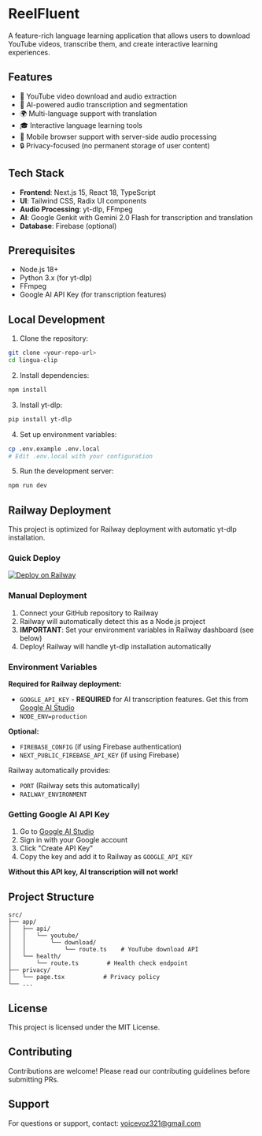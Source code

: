 # ReelFluent

A feature-rich language learning application that allows users to download YouTube videos, transcribe them, and create interactive learning experiences.

## Features

- 🎥 YouTube video download and audio extraction
- 🎯 AI-powered audio transcription and segmentation
- 🌍 Multi-language support with translation
- 🎓 Interactive language learning tools
- 📱 Mobile browser support with server-side audio processing
- 🔒 Privacy-focused (no permanent storage of user content)

## Tech Stack

- **Frontend**: Next.js 15, React 18, TypeScript
- **UI**: Tailwind CSS, Radix UI components
- **Audio Processing**: yt-dlp, FFmpeg
- **AI**: Google Genkit with Gemini 2.0 Flash for transcription and translation
- **Database**: Firebase (optional)

## Prerequisites

- Node.js 18+
- Python 3.x (for yt-dlp)
- FFmpeg
- Google AI API Key (for transcription features)

## Local Development

1. Clone the repository:
```bash
git clone <your-repo-url>
cd lingua-clip
```

2. Install dependencies:
```bash
npm install
```

3. Install yt-dlp:
```bash
pip install yt-dlp
```

4. Set up environment variables:
```bash
cp .env.example .env.local
# Edit .env.local with your configuration
```

5. Run the development server:
```bash
npm run dev
```

## Railway Deployment

This project is optimized for Railway deployment with automatic yt-dlp installation.

### Quick Deploy

[![Deploy on Railway](https://railway.app/button.svg)](https://railway.app/template/your-template-id)

### Manual Deployment

1. Connect your GitHub repository to Railway
2. Railway will automatically detect this as a Node.js project
3. **IMPORTANT**: Set your environment variables in Railway dashboard (see below)
4. Deploy! Railway will handle yt-dlp installation automatically

### Environment Variables

**Required for Railway deployment:**

- `GOOGLE_API_KEY` - **REQUIRED** for AI transcription features. Get this from [Google AI Studio](https://aistudio.google.com/app/apikey)
- `NODE_ENV=production`

**Optional:**
- `FIREBASE_CONFIG` (if using Firebase authentication)
- `NEXT_PUBLIC_FIREBASE_API_KEY` (if using Firebase)

Railway automatically provides:
- `PORT` (Railway sets this automatically)
- `RAILWAY_ENVIRONMENT`

### Getting Google AI API Key

1. Go to [Google AI Studio](https://aistudio.google.com/app/apikey)
2. Sign in with your Google account
3. Click "Create API Key"
4. Copy the key and add it to Railway as `GOOGLE_API_KEY`

**Without this API key, AI transcription will not work!**

## Project Structure

```
src/
├── app/
│   ├── api/
│   │   └── youtube/
│   │       └── download/
│   │           └── route.ts    # YouTube download API
│   └── health/
│       └── route.ts        # Health check endpoint
├── privacy/
│   └── page.tsx           # Privacy policy
└── ...
```

## License

This project is licensed under the MIT License.

## Contributing

Contributions are welcome! Please read our contributing guidelines before submitting PRs.

## Support

For questions or support, contact: voicevoz321@gmail.com
